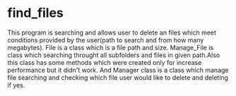 # find_files
This program is searching and  allows user to delete 
an files which meet conditions provided by the user(path to search and from how many megabytes).
File is a class which is a file path and size.
Manage_File is class which searching throught all subfolders and files in given path.Also this class has some methods 
which were created only for increase performance but it didn't work.
And Manager class is a class which manage file searching and checking which file user would like to delete and deleting if yes.
